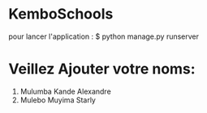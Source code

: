 # KemboSchools
pour lancer l'application : $ python manage.py runserver
# Veillez Ajouter votre noms:
1. Mulumba Kande Alexandre
2. Mulebo Muyima Starly
